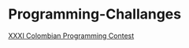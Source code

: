 # Programming-Challanges

[XXXI Colombian Programming Contest](https://www.timeanddate.com/countdown/generic?iso=20170923T09&p0=150&msg=XXXI+Marat%C3%B3n+Nacional+de+Programaci%C3%B3n+ACIS%2FREDIS&font=sanserif)

